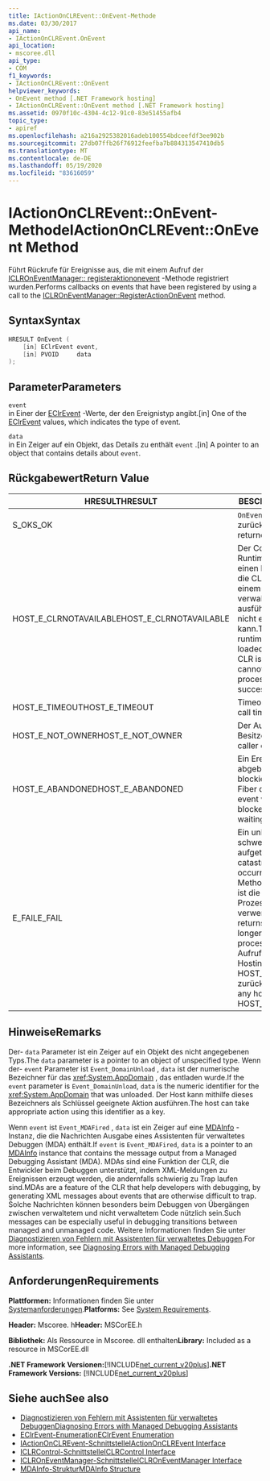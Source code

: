 ```yaml
---
title: IActionOnCLREvent::OnEvent-Methode
ms.date: 03/30/2017
api_name:
- IActionOnCLREvent.OnEvent
api_location:
- mscoree.dll
api_type:
- COM
f1_keywords:
- IActionOnCLREvent::OnEvent
helpviewer_keywords:
- OnEvent method [.NET Framework hosting]
- IActionOnCLREvent::OnEvent method [.NET Framework hosting]
ms.assetid: 0970f10c-4304-4c12-91c0-83e51455afb4
topic_type:
- apiref
ms.openlocfilehash: a216a2925382016adeb100554bdceefdf3ee902b
ms.sourcegitcommit: 27db07ffb26f76912feefba7b884313547410db5
ms.translationtype: MT
ms.contentlocale: de-DE
ms.lasthandoff: 05/19/2020
ms.locfileid: "83616059"
---
```

# <a name="iactiononclreventonevent-method"></a><span data-ttu-id="7656e-102">IActionOnCLREvent::OnEvent-Methode</span><span class="sxs-lookup"><span data-stu-id="7656e-102">IActionOnCLREvent::OnEvent Method</span></span>
<span data-ttu-id="7656e-103">Führt Rückrufe für Ereignisse aus, die mit einem Aufruf der [ICLROnEventManager:: registeraktiononevent](iclroneventmanager-registeractiononevent-method.md) -Methode registriert wurden.</span><span class="sxs-lookup"><span data-stu-id="7656e-103">Performs callbacks on events that have been registered by using a call to the [ICLROnEventManager::RegisterActionOnEvent](iclroneventmanager-registeractiononevent-method.md) method.</span></span>  
  
## <a name="syntax"></a><span data-ttu-id="7656e-104">Syntax</span><span class="sxs-lookup"><span data-stu-id="7656e-104">Syntax</span></span>  
  
```cpp  
HRESULT OnEvent (  
    [in] EClrEvent event,  
    [in] PVOID     data  
);  
```  
  
## <a name="parameters"></a><span data-ttu-id="7656e-105">Parameter</span><span class="sxs-lookup"><span data-stu-id="7656e-105">Parameters</span></span>  
 `event`  
 <span data-ttu-id="7656e-106">in Einer der [EClrEvent](eclrevent-enumeration.md) -Werte, der den Ereignistyp angibt.</span><span class="sxs-lookup"><span data-stu-id="7656e-106">[in] One of the [EClrEvent](eclrevent-enumeration.md) values, which indicates the type of event.</span></span>  
  
 `data`  
 <span data-ttu-id="7656e-107">in Ein Zeiger auf ein Objekt, das Details zu enthält `event` .</span><span class="sxs-lookup"><span data-stu-id="7656e-107">[in] A pointer to an object that contains details about `event`.</span></span>  
  
## <a name="return-value"></a><span data-ttu-id="7656e-108">Rückgabewert</span><span class="sxs-lookup"><span data-stu-id="7656e-108">Return Value</span></span>  
  
|<span data-ttu-id="7656e-109">HRESULT</span><span class="sxs-lookup"><span data-stu-id="7656e-109">HRESULT</span></span>|<span data-ttu-id="7656e-110">BESCHREIBUNG</span><span class="sxs-lookup"><span data-stu-id="7656e-110">Description</span></span>|  
|-------------|-----------------|  
|<span data-ttu-id="7656e-111">S_OK</span><span class="sxs-lookup"><span data-stu-id="7656e-111">S_OK</span></span>|<span data-ttu-id="7656e-112">`OnEvent`wurde erfolgreich zurückgegeben.</span><span class="sxs-lookup"><span data-stu-id="7656e-112">`OnEvent` returned successfully.</span></span>|  
|<span data-ttu-id="7656e-113">HOST_E_CLRNOTAVAILABLE</span><span class="sxs-lookup"><span data-stu-id="7656e-113">HOST_E_CLRNOTAVAILABLE</span></span>|<span data-ttu-id="7656e-114">Der Common Language Runtime (CLR) wurde nicht in einen Prozess geladen, oder die CLR befindet sich in einem Zustand, in dem Sie verwalteten Code nicht ausführen oder den-Befehl nicht erfolgreich verarbeiten kann.</span><span class="sxs-lookup"><span data-stu-id="7656e-114">The common language runtime (CLR) has not been loaded into a process, or the CLR is in a state in which it cannot run managed code or process the call successfully.</span></span>|  
|<span data-ttu-id="7656e-115">HOST_E_TIMEOUT</span><span class="sxs-lookup"><span data-stu-id="7656e-115">HOST_E_TIMEOUT</span></span>|<span data-ttu-id="7656e-116">Timeout des Aufrufes.</span><span class="sxs-lookup"><span data-stu-id="7656e-116">The call timed out.</span></span>|  
|<span data-ttu-id="7656e-117">HOST_E_NOT_OWNER</span><span class="sxs-lookup"><span data-stu-id="7656e-117">HOST_E_NOT_OWNER</span></span>|<span data-ttu-id="7656e-118">Der Aufrufer ist nicht Besitzer der Sperre.</span><span class="sxs-lookup"><span data-stu-id="7656e-118">The caller does not own the lock.</span></span>|  
|<span data-ttu-id="7656e-119">HOST_E_ABANDONED</span><span class="sxs-lookup"><span data-stu-id="7656e-119">HOST_E_ABANDONED</span></span>|<span data-ttu-id="7656e-120">Ein Ereignis wurde abgebrochen, während ein blockierter Thread oder eine Fiber darauf wartete.</span><span class="sxs-lookup"><span data-stu-id="7656e-120">An event was cancelled while a blocked thread or fiber was waiting on it.</span></span>|  
|<span data-ttu-id="7656e-121">E_FAIL</span><span class="sxs-lookup"><span data-stu-id="7656e-121">E_FAIL</span></span>|<span data-ttu-id="7656e-122">Ein unbekannter schwerwiegender Fehler ist aufgetreten.</span><span class="sxs-lookup"><span data-stu-id="7656e-122">An unknown catastrophic failure occurred.</span></span> <span data-ttu-id="7656e-123">Wenn eine Methode E_FAIL zurückgibt, ist die CLR innerhalb des Prozesses nicht mehr verwendbar.</span><span class="sxs-lookup"><span data-stu-id="7656e-123">If a method returns E_FAIL, the CLR is no longer usable within the process.</span></span> <span data-ttu-id="7656e-124">Nachfolgende Aufrufe einer beliebigen Hostingmethode geben HOST_E_CLRNOTAVAILABLE zurück.</span><span class="sxs-lookup"><span data-stu-id="7656e-124">Subsequent calls to any hosting method return HOST_E_CLRNOTAVAILABLE.</span></span>|  
  
## <a name="remarks"></a><span data-ttu-id="7656e-125">Hinweise</span><span class="sxs-lookup"><span data-stu-id="7656e-125">Remarks</span></span>  
 <span data-ttu-id="7656e-126">Der- `data` Parameter ist ein Zeiger auf ein Objekt des nicht angegebenen Typs.</span><span class="sxs-lookup"><span data-stu-id="7656e-126">The `data` parameter is a pointer to an object of unspecified type.</span></span> <span data-ttu-id="7656e-127">Wenn der- `event` Parameter ist `Event_DomainUnload` , `data` ist der numerische Bezeichner für das <xref:System.AppDomain> , das entladen wurde.</span><span class="sxs-lookup"><span data-stu-id="7656e-127">If the `event` parameter is `Event_DomainUnload`, `data` is the numeric identifier for the <xref:System.AppDomain> that was unloaded.</span></span> <span data-ttu-id="7656e-128">Der Host kann mithilfe dieses Bezeichners als Schlüssel geeignete Aktion ausführen.</span><span class="sxs-lookup"><span data-stu-id="7656e-128">The host can take appropriate action using this identifier as a key.</span></span>  
  
 <span data-ttu-id="7656e-129">Wenn `event` ist `Event_MDAFired` , `data` ist ein Zeiger auf eine [MDAInfo](../../../../docs/framework/unmanaged-api/hosting/mdainfo-structure.md) -Instanz, die die Nachrichten Ausgabe eines Assistenten für verwaltetes Debuggen (MDA) enthält.</span><span class="sxs-lookup"><span data-stu-id="7656e-129">If `event` is `Event_MDAFired`, `data` is a pointer to an [MDAInfo](../../../../docs/framework/unmanaged-api/hosting/mdainfo-structure.md) instance that contains the message output from a Managed Debugging Assistant (MDA).</span></span> <span data-ttu-id="7656e-130">MDAs sind eine Funktion der CLR, die Entwickler beim Debuggen unterstützt, indem XML-Meldungen zu Ereignissen erzeugt werden, die andernfalls schwierig zu Trap laufen sind.</span><span class="sxs-lookup"><span data-stu-id="7656e-130">MDAs are a feature of the CLR that help developers with debugging, by generating XML messages about events that are otherwise difficult to trap.</span></span> <span data-ttu-id="7656e-131">Solche Nachrichten können besonders beim Debuggen von Übergängen zwischen verwaltetem und nicht verwaltetem Code nützlich sein.</span><span class="sxs-lookup"><span data-stu-id="7656e-131">Such messages can be especially useful in debugging transitions between managed and unmanaged code.</span></span> <span data-ttu-id="7656e-132">Weitere Informationen finden Sie unter [Diagnostizieren von Fehlern mit Assistenten für verwaltetes Debuggen](../../debug-trace-profile/diagnosing-errors-with-managed-debugging-assistants.md).</span><span class="sxs-lookup"><span data-stu-id="7656e-132">For more information, see [Diagnosing Errors with Managed Debugging Assistants](../../debug-trace-profile/diagnosing-errors-with-managed-debugging-assistants.md).</span></span>  
  
## <a name="requirements"></a><span data-ttu-id="7656e-133">Anforderungen</span><span class="sxs-lookup"><span data-stu-id="7656e-133">Requirements</span></span>  
 <span data-ttu-id="7656e-134">**Plattformen:** Informationen finden Sie unter [Systemanforderungen](../../get-started/system-requirements.md).</span><span class="sxs-lookup"><span data-stu-id="7656e-134">**Platforms:** See [System Requirements](../../get-started/system-requirements.md).</span></span>  
  
 <span data-ttu-id="7656e-135">**Header:** Mscoree. h</span><span class="sxs-lookup"><span data-stu-id="7656e-135">**Header:** MSCorEE.h</span></span>  
  
 <span data-ttu-id="7656e-136">**Bibliothek:** Als Ressource in Mscoree. dll enthalten</span><span class="sxs-lookup"><span data-stu-id="7656e-136">**Library:** Included as a resource in MSCorEE.dll</span></span>  
  
 <span data-ttu-id="7656e-137">**.NET Framework Versionen:**[!INCLUDE[net_current_v20plus](../../../../includes/net-current-v20plus-md.md)]</span><span class="sxs-lookup"><span data-stu-id="7656e-137">**.NET Framework Versions:** [!INCLUDE[net_current_v20plus](../../../../includes/net-current-v20plus-md.md)]</span></span>  
  
## <a name="see-also"></a><span data-ttu-id="7656e-138">Siehe auch</span><span class="sxs-lookup"><span data-stu-id="7656e-138">See also</span></span>

- [<span data-ttu-id="7656e-139">Diagnostizieren von Fehlern mit Assistenten für verwaltetes Debuggen</span><span class="sxs-lookup"><span data-stu-id="7656e-139">Diagnosing Errors with Managed Debugging Assistants</span></span>](../../debug-trace-profile/diagnosing-errors-with-managed-debugging-assistants.md)
- [<span data-ttu-id="7656e-140">EClrEvent-Enumeration</span><span class="sxs-lookup"><span data-stu-id="7656e-140">EClrEvent Enumeration</span></span>](eclrevent-enumeration.md)
- [<span data-ttu-id="7656e-141">IActionOnCLREvent-Schnittstelle</span><span class="sxs-lookup"><span data-stu-id="7656e-141">IActionOnCLREvent Interface</span></span>](iactiononclrevent-interface.md)
- [<span data-ttu-id="7656e-142">ICLRControl-Schnittstelle</span><span class="sxs-lookup"><span data-stu-id="7656e-142">ICLRControl Interface</span></span>](iclrcontrol-interface.md)
- [<span data-ttu-id="7656e-143">ICLROnEventManager-Schnittstelle</span><span class="sxs-lookup"><span data-stu-id="7656e-143">ICLROnEventManager Interface</span></span>](iclroneventmanager-interface.md)
- [<span data-ttu-id="7656e-144">MDAInfo-Struktur</span><span class="sxs-lookup"><span data-stu-id="7656e-144">MDAInfo Structure</span></span>](mdainfo-structure.md)
